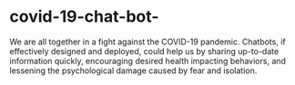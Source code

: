 # covid-19-chat-bot-
We are all together in a fight against the COVID-19 pandemic. Chatbots, if effectively designed and deployed, could help us by sharing up-to-date information quickly, encouraging desired health impacting behaviors, and lessening the psychological damage caused by fear and isolation.

